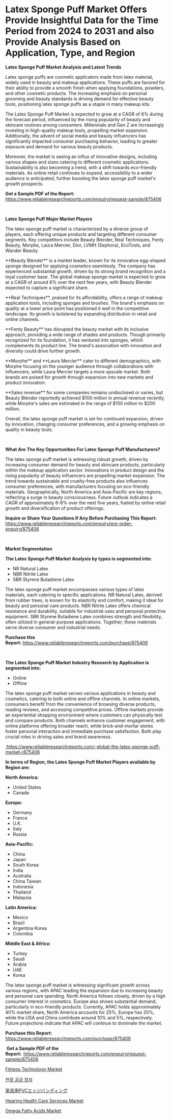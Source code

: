 <p><h1>Latex Sponge Puff Market Offers Provide Insightful Data for the Time Period from 2024 to 2031 and also Provide Analysis Based on Application, Type, and Region</h1></p><p><strong>Latex Sponge Puff Market Analysis and Latest Trends</strong></p>
<p><p>Latex sponge puffs are cosmetic applicators made from latex material, widely used in beauty and makeup applications. These puffs are favored for their ability to provide a smooth finish when applying foundations, powders, and other cosmetic products. The increasing emphasis on personal grooming and beauty standards is driving demand for effective beauty tools, positioning latex sponge puffs as a staple in many makeup kits.</p><p>The Latex Sponge Puff Market is expected to grow at a CAGR of 6% during the forecast period, influenced by the rising popularity of beauty and skincare routines among consumers. Millennials and Gen Z are increasingly investing in high-quality makeup tools, propelling market expansion. Additionally, the advent of social media and beauty influencers has significantly impacted consumer purchasing behavior, leading to greater exposure and demand for various beauty products.</p><p>Moreover, the market is seeing an influx of innovative designs, including various shapes and sizes catering to different cosmetic applications. Sustainability is also becoming a trend, with a shift towards eco-friendly materials. As online retail continues to expand, accessibility to a wider audience is anticipated, further boosting the latex sponge puff market's growth prospects.</p></p>
<p><strong>Get a Sample PDF of the Report:&nbsp;</strong> <a href="https://www.reliableresearchreports.com/enquiry/request-sample/875406">https://www.reliableresearchreports.com/enquiry/request-sample/875406</a></p>
<p>&nbsp;</p>
<p><strong>Latex Sponge Puff Major Market Players</strong></p>
<p><p>The latex sponge puff market is characterized by a diverse group of players, each offering unique products and targeting different consumer segments. Key competitors include Beauty Blender, Real Techniques, Fenty Beauty, Morphe, Laura Mercier, Dior, LVMH (Sephora), EcoTools, and Wander Beauty.</p><p>**Beauty Blender** is a market leader, known for its innovative egg-shaped sponge designed for applying cosmetics seamlessly. The company has experienced substantial growth, driven by its strong brand recognition and a loyal customer base. The global makeup sponge market is expected to grow at a CAGR of around 6% over the next few years, with Beauty Blender expected to capture a significant share.</p><p>**Real Techniques**, praised for its affordability, offers a range of makeup application tools, including sponges and brushes. The brand's emphasis on quality at a lower price point has positioned it well in the competitive landscape. Its growth is bolstered by expanding distribution in retail and online channels.</p><p>**Fenty Beauty** has disrupted the beauty market with its inclusive approach, providing a wide range of shades and products. Though primarily recognized for its foundation, it has ventured into sponges, which complements its product line. The brand's association with innovation and diversity could drive further growth.</p><p>**Morphe** and **Laura Mercier** cater to different demographics, with Morphe focusing on the younger audience through collaborations with influencers, while Laura Mercier targets a more upscale market. Both brands are poised for growth through expansion into new markets and product innovation.</p><p>**Sales revenue** for some companies remains undisclosed or varies, but Beauty Blender reportedly achieved $100 million in annual revenue recently, while Morphe's sales are estimated in the range of $150 million to $200 million.</p><p>Overall, the latex sponge puff market is set for continued expansion, driven by innovation, changing consumer preferences, and a growing emphasis on quality in beauty tools.</p></p>
<p>&nbsp;</p>
<p><strong>What Are The Key Opportunities For Latex Sponge Puff Manufacturers?</strong></p>
<p><p>The latex sponge puff market is witnessing robust growth, driven by increasing consumer demand for beauty and skincare products, particularly within the makeup application sector. Innovations in product design and the rising popularity of beauty influencers are propelling market expansion. The trend towards sustainable and cruelty-free products also influences consumer preferences, with manufacturers focusing on eco-friendly materials. Geographically, North America and Asia-Pacific are key regions, reflecting a surge in beauty consciousness. Future outlook indicates a CAGR of approximately 6-8% over the next five years, fueled by online retail growth and diversification of product offerings.</p></p>
<p><strong>Inquire or Share Your Questions If Any Before Purchasing This Report:</strong> <a href="https://www.reliableresearchreports.com/enquiry/pre-order-enquiry/875406">https://www.reliableresearchreports.com/enquiry/pre-order-enquiry/875406</a></p>
<p>&nbsp;</p>
<p><strong>Market Segmentation</strong></p>
<p><strong>The Latex Sponge Puff Market Analysis by types is segmented into:</strong></p>
<p><ul><li>NR Natural Latex</li><li>NBR Nitrile Latex</li><li>SBR Styrene Butadiene Latex</li></ul></p>
<p><p>The latex sponge puff market encompasses various types of latex materials, each catering to specific applications. NR Natural Latex, derived from rubber trees, is known for its elasticity and comfort, making it ideal for beauty and personal care products. NBR Nitrile Latex offers chemical resistance and durability, suitable for industrial uses and personal protective equipment. SBR Styrene Butadiene Latex combines strength and flexibility, often utilized in general-purpose applications. Together, these materials serve diverse consumer and industrial needs.</p></p>
<p><strong>Purchase this Report:&nbsp;</strong><a href="https://www.reliableresearchreports.com/purchase/875406">https://www.reliableresearchreports.com/purchase/875406</a></p>
<p>&nbsp;</p>
<p><strong>The Latex Sponge Puff Market Industry Research by Application is segmented into:</strong></p>
<p><ul><li>Online</li><li>Offline</li></ul></p>
<p><p>The latex sponge puff market serves various applications in beauty and cosmetics, catering to both online and offline channels. In online markets, consumers benefit from the convenience of browsing diverse products, reading reviews, and accessing competitive prices. Offline markets provide an experiential shopping environment where customers can physically test and compare products. Both channels enhance customer engagement, with online platforms offering broader reach, while brick-and-mortar stores foster personal interaction and immediate purchase satisfaction. Both play crucial roles in driving sales and brand awareness.</p></p>
<p><a href="https://www.reliableresearchreports.com/-global-the-latex-sponge-puff-market-r875406">&nbsp;https://www.reliableresearchreports.com/-global-the-latex-sponge-puff-market-r875406</a></p>
<p><strong>In terms of Region, the Latex Sponge Puff Market Players available by Region are:</strong></p>
<p>
    <p> <strong> North America: </strong>
        <ul>
            <li>United States</li>
            <li>Canada</li>
        </ul>
        </p> 
    <p> <strong> Europe: </strong>
        <ul>
            <li>Germany</li>
            <li>France</li>
            <li>U.K.</li>
            <li>Italy</li>
            <li>Russia</li>
        </ul>
        </p> 
    <p> <strong> Asia-Pacific: </strong>
        <ul>
            <li>China</li>
            <li>Japan</li>
            <li>South Korea</li>
            <li>India</li>
            <li>Australia</li>
            <li>China Taiwan</li>
            <li>Indonesia</li>
            <li>Thailand</li>
            <li>Malaysia</li>
        </ul>
        </p> 
    <p> <strong> Latin America: </strong>
        <ul>
            <li>Mexico</li>
            <li>Brazil</li>
            <li>Argentina Korea</li>
            <li>Colombia</li>
        </ul>
        </p> 
    <p> <strong> Middle East & Africa: </strong>
        <ul>
            <li>Turkey</li>
            <li>Saudi</li>
            <li>Arabia</li>
            <li>UAE</li>
            <li>Korea</li>
        </ul>
    </p>
    </p>
<p><p>The latex sponge puff market is witnessing significant growth across various regions, with APAC leading the expansion due to increasing beauty and personal care spending. North America follows closely, driven by a high consumer interest in cosmetics. Europe also shows substantial demand, particularly in eco-friendly products. Currently, APAC holds approximately 40% market share, North America accounts for 25%, Europe has 20%, while the USA and China contribute around 10% and 5%, respectively. Future projections indicate that APAC will continue to dominate the market.</p></p>
<p><strong>Purchase this Report: </strong><a href="https://www.reliableresearchreports.com/purchase/875406">https://www.reliableresearchreports.com/purchase/875406</a></p>
<p>&nbsp;<strong>Get a Sample PDF of the Report:&nbsp;&nbsp;</strong><a href="https://www.reliableresearchreports.com/enquiry/request-sample/875406">https://www.reliableresearchreports.com/enquiry/request-sample/875406</a></p>
<p><strong></strong></p>
<p><p><a href="https://www.linkedin.com/pulse/fitness-technology-market-overview-global-trends-future-irrpf?trackingId=FGyGJExESFGHIySf%2BbOhsg%3D%3D">Fitness Technology Market</a></p><p><a href="https://medium.com/@daniamha96_85754/ceiling-supply-unit-market-%EC%9D%98-%EA%B8%80%EB%A1%9C%EB%B2%8C-%EC%8B%9C%EC%9E%A5-%EA%B0%9C%EC%9A%94%EB%8A%94-%EC%A0%84-%EC%84%B8%EA%B3%84-%EB%B0%8F-%EC%A3%BC%EC%9A%94-%EC%8B%9C%EC%9E%A5%EC%9D%98-%EC%82%B0%EC%97%85%EC%97%90-%EC%98%81%ED%96%A5%EC%9D%84-%EB%AF%B8%EC%B9%98%EB%8A%94-%EC%A3%BC%EC%9A%94-%ED%8A%B8%EB%A0%8C%EB%93%9C%EC%97%90-%EB%8C%80%ED%95%9C-%EB%8F%85%ED%8A%B9%ED%95%9C-%EA%B4%80%EC%A0%90%EC%9D%84-%EC%A0%9C%EA%B3%B5%ED%95%A9%EB%8B%88%EB%8B%A4-befd9eb737f7">천장 공급 장치</a></p><p><a href="https://medium.com/@dfg5fff/pvc-edgebanding-for-furniture-market-%E3%81%AE%E3%82%B0%E3%83%AD%E3%83%BC%E3%83%90%E3%83%AB%E5%B8%82%E5%A0%B4%E6%A6%82%E8%A6%81%E3%81%AF-%E4%B8%96%E7%95%8C%E3%81%8A%E3%82%88%E3%81%B3%E4%B8%BB%E8%A6%81%E5%B8%82%E5%A0%B4%E3%81%AB%E3%81%8A%E3%81%91%E3%82%8B%E6%A5%AD%E7%95%8C%E3%81%AB%E5%BD%B1%E9%9F%BF%E3%82%92%E4%B8%8E%E3%81%88%E3%82%8B%E4%B8%BB%E8%A6%81%E3%81%AA%E3%83%88%E3%83%AC%E3%83%B3%E3%83%89%E3%81%AB%E3%81%A4%E3%81%84%E3%81%A6-%E7%8B%AC%E8%87%AA%E3%81%AE%E8%A6%96%E7%82%B9%E3%82%92%E6%8F%90%E4%BE%9B%E3%81%97%E3%81%BE%E3%81%99-5de8d882a6f9">家具用PVCエッジバンディング</a></p><p><a href="https://www.linkedin.com/pulse/hearing-health-care-services-market-size-share-trends-analysis-wrptf?trackingId=WCTU8ymTR9CBG%2B2yUFYr%2Fw%3D%3D">Hearing Health Care Services Market</a></p><p><a href="https://issuu.com/reportprime-2/docs/omega-fatty-acids-market-size-2030._7384233aa3655c">Omega Fatty Acids Market</a></p></p>